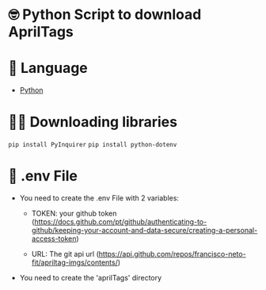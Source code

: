 # 🤓 Python Script to download AprilTags

# 🚀 Language

- [Python](https://www.python.org/)

# 👨‍💻 Downloading libraries

`pip install PyInquirer`
`pip install python-dotenv`

# 🤔 .env File

- You need to create the .env File with 2 variables:

  - TOKEN: your github token (https://docs.github.com/pt/github/authenticating-to-github/keeping-your-account-and-data-secure/creating-a-personal-access-token)

  - URL: The git api url (https://api.github.com/repos/francisco-neto-fit/apriltag-imgs/contents/)

- You need to create the 'aprilTags' directory

